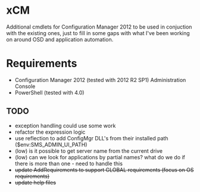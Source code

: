 # xCM
Additional cmdlets for Configuration Manager 2012 to be used in conjuction with the existing ones, just to fill in some gaps with what I've been working on around OSD and application automation.

# Requirements
* Configuration Manager 2012 (tested with 2012 R2 SP1) Administration Console
* PowerShell (tested with 4.0)

## TODO
* exception handling could use some work
* refactor the expression logic
* use reflection to add ConfigMgr DLL's from their installed path ($env:SMS_ADMIN_UI_PATH)
* (low) is it possible to get server name from the current drive
* (low) can we look for applications by partial names? what do we do if there is more than one - need to handle this
* ~~update AddRequirements to support GLOBAL requirements (focus on OS requirements)~~
* ~~update help files~~
